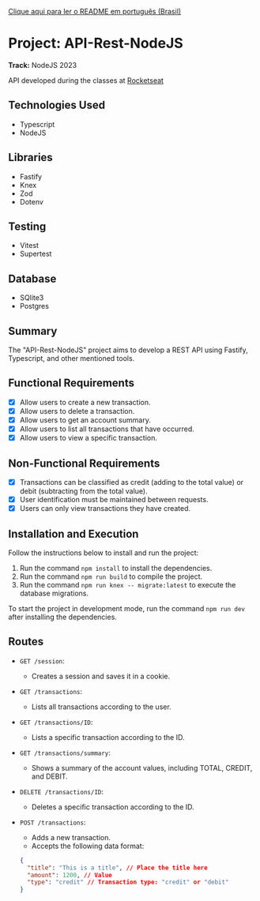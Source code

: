 <!-- English -->

[Clique aqui para ler o README em português (Brasil)](README.md)

# Project: API-Rest-NodeJS

**Track:** NodeJS 2023

API developed during the classes at [Rocketseat](https://www.rocketseat.com.br)

## Technologies Used

- Typescript
- NodeJS

## Libraries

- Fastify
- Knex
- Zod
- Dotenv

## Testing

- Vitest
- Supertest

## Database

- SQlite3
- Postgres

## Summary

The "API-Rest-NodeJS" project aims to develop a REST API using Fastify, Typescript, and other mentioned tools.

## Functional Requirements

- [x] Allow users to create a new transaction.
- [x] Allow users to delete a transaction.
- [x] Allow users to get an account summary.
- [x] Allow users to list all transactions that have occurred.
- [x] Allow users to view a specific transaction.

## Non-Functional Requirements

- [x] Transactions can be classified as credit (adding to the total value) or debit (subtracting from the total value).
- [x] User identification must be maintained between requests.
- [x] Users can only view transactions they have created.

## Installation and Execution

Follow the instructions below to install and run the project:

1. Run the command `npm install` to install the dependencies.
2. Run the command `npm run build` to compile the project.
3. Run the command `npm run knex -- migrate:latest` to execute the database migrations.

To start the project in development mode, run the command `npm run dev` after installing the dependencies.

## Routes

- `GET /session`:

  - Creates a session and saves it in a cookie.

- `GET /transactions`:

  - Lists all transactions according to the user.

- `GET /transactions/ID`:

  - Lists a specific transaction according to the ID.

- `GET /transactions/summary`:

  - Shows a summary of the account values, including TOTAL, CREDIT, and DEBIT.

- `DELETE /transactions/ID`:

  - Deletes a specific transaction according to the ID.

- `POST /transactions`:
  - Adds a new transaction.
  - Accepts the following data format:
  ```json
  {
    "title": "This is a title", // Place the title here
    "amount": 1200, // Value
    "type": "credit" // Transaction type: "credit" or "debit"
  }
  ```
